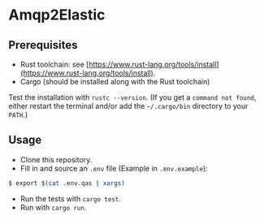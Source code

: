 # Amqp2Elastic

## Prerequisites

- Rust toolchain: see [https://www.rust-lang.org/tools/install](https://www.rust-lang.org/tools/install).
- Cargo (should be installed along with the Rust toolchain)

Test the installation with `rustc --version`. (If you get a `command not
found`, either restart the terminal and/or add the  `~/.cargo/bin` directory to
your `PATH`.)

## Usage

- Clone this repository.
- Fill in and source an `.env` file (Example in `.env.example`):

```bash
$ export $(cat .env.qas | xargs)
```

- Run the tests with `cargo test`.
- Run with `cargo run`.
